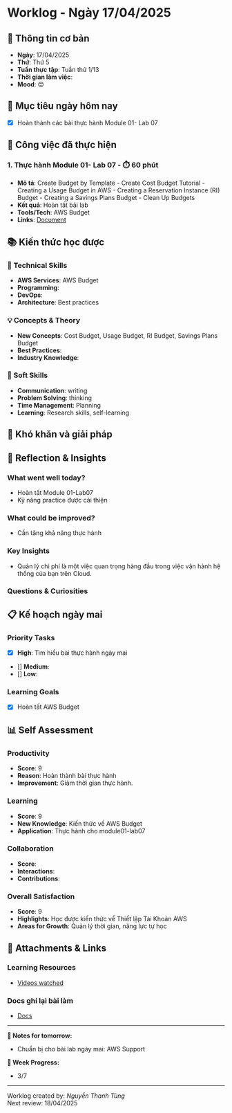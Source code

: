 # Worklog - Ngày 17/04/2025

## 📅 Thông tin cơ bản
- **Ngày**: 17/04/2025
- **Thứ**: Thứ 5
- **Tuần thực tập**: Tuần thứ 1/13
- **Thời gian làm việc**:
- **Mood**: 😊

## 🎯 Mục tiêu ngày hôm nay
- [x] Hoàn thành các bài thực hành Module 01- Lab 07

## 💼 Công việc đã thực hiện

### 1. Thực hành Module 01- Lab 07 - ⏱️ 60 phút
- **Mô tả**: Create Budget by Template - Create Cost Budget Tutorial - Creating a Usage Budget in AWS - Creating a Reservation Instance (RI) Budget - Creating a Savings Plans Budget - Clean Up Budgets
- **Kết quả**: Hoàn tất bài lab
- **Tools/Tech**: AWS Budget
- **Links**: [Document](https://docs.google.com/document/d/1WxnRSyWncwVLv-o014ddPWJPZ_B-HTicaZjzKa7G5NY/edit?usp=sharing)

## 📚 Kiến thức học được

### 🔧 Technical Skills
- **AWS Services**: AWS Budget
- **Programming**: 
- **DevOps**: 
- **Architecture**: Best practices

### 💡 Concepts & Theory
- **New Concepts**: Cost Budget, Usage Budget, RI Budget, Savings Plans Budget
- **Best Practices**: 
- **Industry Knowledge**: 

### 🤝 Soft Skills
- **Communication**: writing
- **Problem Solving**: thinking
- **Time Management**: Planning
- **Learning**: Research skills, self-learning

## 🚧 Khó khăn và giải pháp

## 💭 Reflection & Insights

### What went well today?
- Hoàn tất Module 01-Lab07
- Kỹ năng practice được cải thiện

### What could be improved?
- Cần tăng khả năng thực hành

### Key Insights
- Quản lý chi phí là một việc quan trọng hàng đầu trong việc vận hành hệ thống của bạn trên Cloud.

### Questions & Curiosities

## 📋 Kế hoạch ngày mai

### Priority Tasks
- [x] **High**: Tìm hiểu bài thực hành ngày mai
- [] **Medium**: 
- [] **Low**: 

### Learning Goals
- [x] Hoàn tất AWS Budget

## 📊 Self Assessment

### Productivity
- **Score**: 9
- **Reason**: Hoàn thành bài thực hành
- **Improvement**: Giảm thời gian thực hành.

### Learning
- **Score**: 9
- **New Knowledge**: Kiến thức về AWS Budget
- **Application**: Thực hành cho module01-lab07

### Collaboration
- **Score**: 
- **Interactions**: 
- **Contributions**: 

### Overall Satisfaction
- **Score**: 9
- **Highlights**: Học được kiến thức về Thiết lập Tài Khoản AWS
- **Areas for Growth**: Quản lý thời gian, năng lực tự học


## 📎 Attachments & Links

### Learning Resources
- [Videos watched](https://www.youtube.com/watch?v=_a09nLVw6Sg&list=PLahN4TLWtox2a3vElknwzU_urND8hLn1i&index=15&pp=iAQB)

### Docs ghi lại bài làm
- [Docs](https://docs.google.com/document/d/1WxnRSyWncwVLv-o014ddPWJPZ_B-HTicaZjzKa7G5NY/edit?usp=sharing)

---

**📝 Notes for tomorrow:**
- Chuẩn bị cho bài lab ngày mai: AWS Support

**🎯 Week Progress:**
- 3/7

---
Worklog created by: *Nguyễn Thanh Tùng*  
Next review: 18/04/2025
